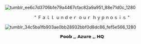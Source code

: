 ![tumblr_ee6c7d3706b1e79a4467cfac82a9a951_88e71d0c_1280](https://github.com/user-attachments/assets/4ad8f6f1-967c-4348-b413-d53356a1732a)

<p align="center">
 " Ｆａｌｌ ｕｎｄｅｒ ｏｕｒ ｈｙｐｎｏｓｉｓ "

![tumblr_34c5ba1fb903ae0bb28932bbf0d8dc86_fef5e566_1280](https://github.com/user-attachments/assets/63527285-cc39-4cfd-b03e-807cc6725374)

<p align="center">
 𝗣𝗼𝗼𝗯 ₒᵣ 𝗔𝘇𝘂𝗿𝗲 ₒᵣ 𝗛𝗤
